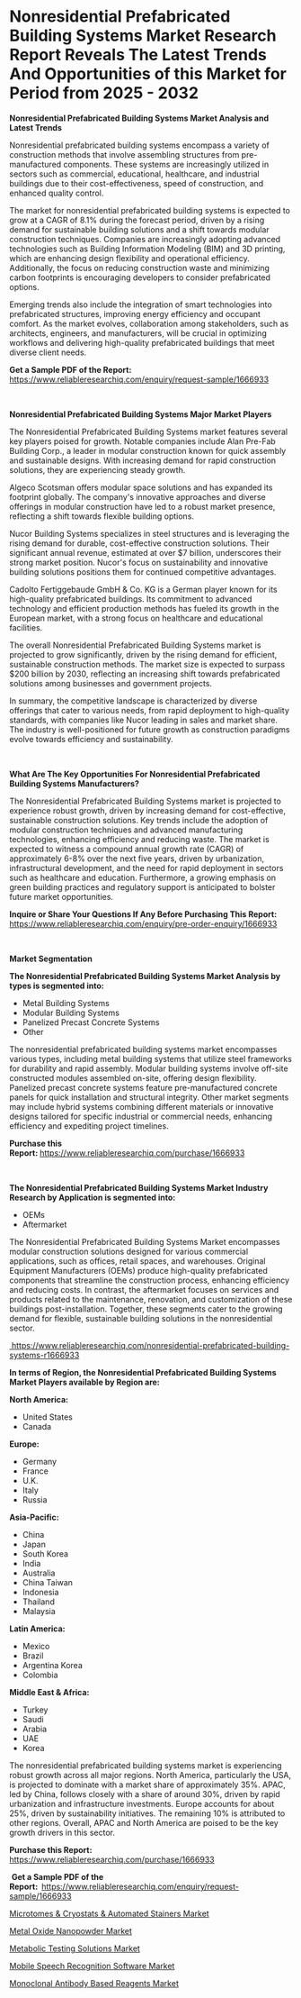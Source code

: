 <p><h1>Nonresidential Prefabricated Building Systems Market Research Report Reveals The Latest Trends And Opportunities of this Market for Period from 2025 - 2032</h1></p><p><strong>Nonresidential Prefabricated Building Systems Market Analysis and Latest Trends</strong></p>
<p><p>Nonresidential prefabricated building systems encompass a variety of construction methods that involve assembling structures from pre-manufactured components. These systems are increasingly utilized in sectors such as commercial, educational, healthcare, and industrial buildings due to their cost-effectiveness, speed of construction, and enhanced quality control. </p><p>The market for nonresidential prefabricated building systems is expected to grow at a CAGR of 8.1% during the forecast period, driven by a rising demand for sustainable building solutions and a shift towards modular construction techniques. Companies are increasingly adopting advanced technologies such as Building Information Modeling (BIM) and 3D printing, which are enhancing design flexibility and operational efficiency. Additionally, the focus on reducing construction waste and minimizing carbon footprints is encouraging developers to consider prefabricated options. </p><p>Emerging trends also include the integration of smart technologies into prefabricated structures, improving energy efficiency and occupant comfort. As the market evolves, collaboration among stakeholders, such as architects, engineers, and manufacturers, will be crucial in optimizing workflows and delivering high-quality prefabricated buildings that meet diverse client needs.</p></p>
<p><strong>Get a Sample PDF of the Report:&nbsp;</strong> <a href="https://www.reliableresearchiq.com/enquiry/request-sample/1666933?utm_campaign=1082&utm_medium=2&utm_source=Github&utm_content=ia&utm_term=08032025&utm_id=nonresidential-prefabricated-building-systems">https://www.reliableresearchiq.com/enquiry/request-sample/1666933</a></p>
<p>&nbsp;</p>
<p><strong>Nonresidential Prefabricated Building Systems Major Market Players</strong></p>
<p><p>The Nonresidential Prefabricated Building Systems market features several key players poised for growth. Notable companies include Alan Pre-Fab Building Corp., a leader in modular construction known for quick assembly and sustainable designs. With increasing demand for rapid construction solutions, they are experiencing steady growth.</p><p>Algeco Scotsman offers modular space solutions and has expanded its footprint globally. The company's innovative approaches and diverse offerings in modular construction have led to a robust market presence, reflecting a shift towards flexible building options.</p><p>Nucor Building Systems specializes in steel structures and is leveraging the rising demand for durable, cost-effective construction solutions. Their significant annual revenue, estimated at over $7 billion, underscores their strong market position. Nucor's focus on sustainability and innovative building solutions positions them for continued competitive advantages.</p><p>Cadolto Fertiggebaude GmbH & Co. KG is a German player known for its high-quality prefabricated buildings. Its commitment to advanced technology and efficient production methods has fueled its growth in the European market, with a strong focus on healthcare and educational facilities.</p><p>The overall Nonresidential Prefabricated Building Systems market is projected to grow significantly, driven by the rising demand for efficient, sustainable construction methods. The market size is expected to surpass $200 billion by 2030, reflecting an increasing shift towards prefabricated solutions among businesses and government projects.</p><p>In summary, the competitive landscape is characterized by diverse offerings that cater to various needs, from rapid deployment to high-quality standards, with companies like Nucor leading in sales and market share. The industry is well-positioned for future growth as construction paradigms evolve towards efficiency and sustainability.</p></p>
<p>&nbsp;</p>
<p><strong>What Are The Key Opportunities For Nonresidential Prefabricated Building Systems Manufacturers?</strong></p>
<p><p>The Nonresidential Prefabricated Building Systems market is projected to experience robust growth, driven by increasing demand for cost-effective, sustainable construction solutions. Key trends include the adoption of modular construction techniques and advanced manufacturing technologies, enhancing efficiency and reducing waste. The market is expected to witness a compound annual growth rate (CAGR) of approximately 6-8% over the next five years, driven by urbanization, infrastructural development, and the need for rapid deployment in sectors such as healthcare and education. Furthermore, a growing emphasis on green building practices and regulatory support is anticipated to bolster future market opportunities.</p></p>
<p><strong>Inquire or Share Your Questions If Any Before Purchasing This Report:</strong> <a href="https://www.reliableresearchiq.com/enquiry/pre-order-enquiry/1666933?utm_campaign=1082&utm_medium=2&utm_source=Github&utm_content=ia&utm_term=08032025&utm_id=nonresidential-prefabricated-building-systems">https://www.reliableresearchiq.com/enquiry/pre-order-enquiry/1666933</a></p>
<p>&nbsp;</p>
<p><strong>Market Segmentation</strong></p>
<p><strong>The Nonresidential Prefabricated Building Systems Market Analysis by types is segmented into:</strong></p>
<p><ul><li>Metal Building Systems</li><li>Modular Building Systems</li><li>Panelized Precast Concrete Systems</li><li>Other</li></ul></p>
<p><p>The nonresidential prefabricated building systems market encompasses various types, including metal building systems that utilize steel frameworks for durability and rapid assembly. Modular building systems involve off-site constructed modules assembled on-site, offering design flexibility. Panelized precast concrete systems feature pre-manufactured concrete panels for quick installation and structural integrity. Other market segments may include hybrid systems combining different materials or innovative designs tailored for specific industrial or commercial needs, enhancing efficiency and expediting project timelines.</p></p>
<p><strong>Purchase this Report:&nbsp;</strong><a href="https://www.reliableresearchiq.com/purchase/1666933?utm_campaign=1082&utm_medium=2&utm_source=Github&utm_content=ia&utm_term=08032025&utm_id=nonresidential-prefabricated-building-systems">https://www.reliableresearchiq.com/purchase/1666933</a></p>
<p>&nbsp;</p>
<p><strong>The Nonresidential Prefabricated Building Systems Market Industry Research by Application is segmented into:</strong></p>
<p><ul><li>OEMs</li><li>Aftermarket</li></ul></p>
<p><p>The Nonresidential Prefabricated Building Systems Market encompasses modular construction solutions designed for various commercial applications, such as offices, retail spaces, and warehouses. Original Equipment Manufacturers (OEMs) produce high-quality prefabricated components that streamline the construction process, enhancing efficiency and reducing costs. In contrast, the aftermarket focuses on services and products related to the maintenance, renovation, and customization of these buildings post-installation. Together, these segments cater to the growing demand for flexible, sustainable building solutions in the nonresidential sector.</p></p>
<p><a href="https://www.reliableresearchiq.com/nonresidential-prefabricated-building-systems-r1666933?utm_campaign=1082&utm_medium=2&utm_source=Github&utm_content=ia&utm_term=08032025&utm_id=nonresidential-prefabricated-building-systems">&nbsp;https://www.reliableresearchiq.com/nonresidential-prefabricated-building-systems-r1666933</a></p>
<p><strong>In terms of Region, the Nonresidential Prefabricated Building Systems Market Players available by Region are:</strong></p>
<p>
    <p> <strong> North America: </strong>
        <ul>
            <li>United States</li>
            <li>Canada</li>
        </ul>
        </p> 
    <p> <strong> Europe: </strong>
        <ul>
            <li>Germany</li>
            <li>France</li>
            <li>U.K.</li>
            <li>Italy</li>
            <li>Russia</li>
        </ul>
        </p> 
    <p> <strong> Asia-Pacific: </strong>
        <ul>
            <li>China</li>
            <li>Japan</li>
            <li>South Korea</li>
            <li>India</li>
            <li>Australia</li>
            <li>China Taiwan</li>
            <li>Indonesia</li>
            <li>Thailand</li>
            <li>Malaysia</li>
        </ul>
        </p> 
    <p> <strong> Latin America: </strong>
        <ul>
            <li>Mexico</li>
            <li>Brazil</li>
            <li>Argentina Korea</li>
            <li>Colombia</li>
        </ul>
        </p> 
    <p> <strong> Middle East & Africa: </strong>
        <ul>
            <li>Turkey</li>
            <li>Saudi</li>
            <li>Arabia</li>
            <li>UAE</li>
            <li>Korea</li>
        </ul>
    </p>
    </p>
<p><p>The nonresidential prefabricated building systems market is experiencing robust growth across all major regions. North America, particularly the USA, is projected to dominate with a market share of approximately 35%. APAC, led by China, follows closely with a share of around 30%, driven by rapid urbanization and infrastructure investments. Europe accounts for about 25%, driven by sustainability initiatives. The remaining 10% is attributed to other regions. Overall, APAC and North America are poised to be the key growth drivers in this sector.</p></p>
<p><strong>Purchase this Report: </strong><a href="https://www.reliableresearchiq.com/purchase/1666933?utm_campaign=1082&utm_medium=2&utm_source=Github&utm_content=ia&utm_term=08032025&utm_id=nonresidential-prefabricated-building-systems">https://www.reliableresearchiq.com/purchase/1666933</a></p>
<p>&nbsp;<strong>Get a Sample PDF of the Report:&nbsp;&nbsp;</strong><a href="https://www.reliableresearchiq.com/enquiry/request-sample/1666933?utm_campaign=1082&utm_medium=2&utm_source=Github&utm_content=ia&utm_term=08032025&utm_id=nonresidential-prefabricated-building-systems">https://www.reliableresearchiq.com/enquiry/request-sample/1666933</a></p>
<p><strong></strong></p>
<p><p><a href="https://github.com/makzzochil/Market-Research-Report-List-1/blob/main/microtomes-cryostats-automated-stainers-market.md?utm_campaign=1082&utm_medium=2&utm_source=Github&utm_content=ia&utm_term=08032025&utm_id=nonresidential-prefabricated-building-systems">Microtomes & Cryostats & Automated Stainers Market</a></p><p><a href="https://github.com/heinslakey2x/Market-Research-Report-List-1/blob/main/metal-oxide-nanopowder-market.md?utm_campaign=1082&utm_medium=2&utm_source=Github&utm_content=ia&utm_term=08032025&utm_id=nonresidential-prefabricated-building-systems">Metal Oxide Nanopowder Market</a></p><p><a href="https://github.com/buseknoden2b/Market-Research-Report-List-1/blob/main/metabolic-testing-solutions-market.md?utm_campaign=1082&utm_medium=2&utm_source=Github&utm_content=ia&utm_term=08032025&utm_id=nonresidential-prefabricated-building-systems">Metabolic Testing Solutions Market</a></p><p><a href="https://github.com/gitfwelday/Market-Research-Report-List-1/blob/main/mobile-speech-recognition-software-market.md?utm_campaign=1082&utm_medium=2&utm_source=Github&utm_content=ia&utm_term=08032025&utm_id=nonresidential-prefabricated-building-systems">Mobile Speech Recognition Software Market</a></p><p><a href="https://github.com/mronmizoe/Market-Research-Report-List-1/blob/main/monoclonal-antibody-based-reagents-market.md?utm_campaign=1082&utm_medium=2&utm_source=Github&utm_content=ia&utm_term=08032025&utm_id=nonresidential-prefabricated-building-systems">Monoclonal Antibody Based Reagents Market</a></p></p>